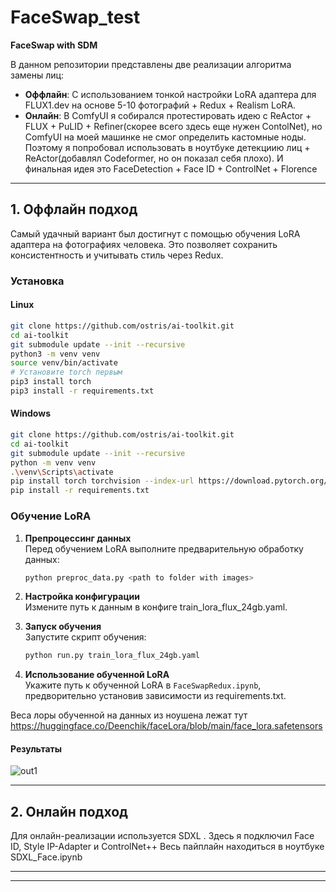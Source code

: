 # FaceSwap_test  
**FaceSwap with SDM**  

В данном репозитории представлены две реализации алгоритма замены лиц:  
- **Оффлайн**: С использованием тонкой настройки LoRA адаптера для FLUX1.dev на основе 5-10 фотографий + Redux + Realism LoRA.  
- **Онлайн**: В ComfyUI я собирался протестировать идею с ReActor + FLUX + PuLID + Refiner(скорее всего здесь еще нужен ContolNet), но ComfyUI на моей машинке не смог определить кастомные ноды. Поэтому я попробовал использовать в ноутбуке детекциию лиц + ReActor(добавлял Codeformer, но он показал себя плохо). И финальная идея это FaceDetection + Face ID + ControlNet + Florence

---

## **1. Оффлайн подход**  
Самый удачный вариант был достигнут с помощью обучения LoRA адаптера на фотографиях человека. Это позволяет сохранить консистентность и учитывать стиль через Redux.  

### **Установка** 

#### **Linux**  
```bash
git clone https://github.com/ostris/ai-toolkit.git
cd ai-toolkit
git submodule update --init --recursive
python3 -m venv venv
source venv/bin/activate
# Установите torch первым
pip3 install torch
pip3 install -r requirements.txt
```

#### **Windows**  
```bash
git clone https://github.com/ostris/ai-toolkit.git
cd ai-toolkit
git submodule update --init --recursive
python -m venv venv
.\venv\Scripts\activate
pip install torch torchvision --index-url https://download.pytorch.org/whl/cu121
pip install -r requirements.txt
```

### **Обучение LoRA**  

1. **Препроцессинг данных**  
   Перед обучением LoRA выполните предварительную обработку данных:  
   ```bash
   python preproc_data.py <path to folder with images>
   ```

2. **Настройка конфигурации**  
   Измените путь к данным в конфиге train_lora_flux_24gb.yaml.  

3. **Запуск обучения**  
   Запустите скрипт обучения:  
   ```bash
   python run.py train_lora_flux_24gb.yaml
   ```

4. **Использование обученной LoRA**  
   Укажите путь к обученной LoRA в `FaceSwapRedux.ipynb`, предворительно установив зависимости из requirements.txt.
   
Веса лоры обученной на данных из ноушена лежат тут https://huggingface.co/Deenchik/faceLora/blob/main/face_lora.safetensors
#### **Результаты**
![out1](https://github.com/user-attachments/assets/a0930f45-400e-415b-b6be-6768f7f4381f)

---

## **2. Онлайн подход**  
Для онлайн-реализации используется SDXL . 
Здесь я подключил Face ID, Style IP-Adapter и ControlNet++
Весь пайплайн находиться в ноутбуке SDXL_Face.ipynb

---


---


